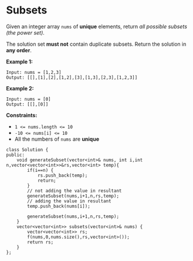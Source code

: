# Subsets



Given an integer array `nums` of **unique** elements, return _all possible subsets (the power set)_.

The solution set **must not** contain duplicate subsets. Return the solution in **any order**.

&#x20;

**Example 1:**

```
Input: nums = [1,2,3]
Output: [[],[1],[2],[1,2],[3],[1,3],[2,3],[1,2,3]]
```

**Example 2:**

```
Input: nums = [0]
Output: [[],[0]]
```

&#x20;

**Constraints:**

* `1 <= nums.length <= 10`
* `-10 <= nums[i] <= 10`
* All the numbers of `nums` are **unique**

```
class Solution {
public:
    void generateSubset(vector<int>& nums, int i,int n,vector<vector<int>>&rs,vector<int> temp){
        if(i==n) {
            rs.push_back(temp);
            return;
        }
        // not adding the value in resultant
        generateSubset(nums,i+1,n,rs,temp);
        // adding the value in resultant
        temp.push_back(nums[i]);
        
        generateSubset(nums,i+1,n,rs,temp);
    }
    vector<vector<int>> subsets(vector<int>& nums) {
        vector<vector<int>> rs;
        f(nums,0,nums.size(),rs,vector<int>());
        return rs;
    }
};
```

